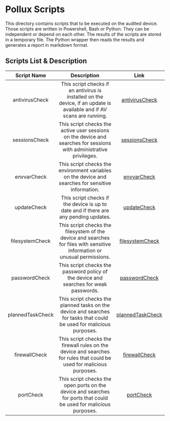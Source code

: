 # Pollux Scripts

This directory contains scripts that to be executed on the audited device. Those scripts are written in Powershell, Bash or Python. They can be independent or depend on each other. The results of the scripts are stored in a temporary file. The Python wrapper then reads the results and generates a report in markdown format.

## Scripts List & Description

|   Script Name    |                                                        Description                                                        |                      Link                      |
| :--------------: | :-----------------------------------------------------------------------------------------------------------------------: | :--------------------------------------------: |
|  antivirusCheck  |   This script checks if an antivirus is installed on the device, if an update is available and if AV scans are running.   |   [antivirusCheck](antivirusCheck/README.md)   |
|  sessionsCheck   |    This script checks the active user sessions on the device and searches for sessions with administrative privileges.    |    [sessionsCheck](sessionsCheck/README.md)    |
|   envvarCheck    |            This script checks the environment variables on the device and searches for sensitive information.             |      [envvarCheck](envvarCheck/README.md)      |
|   updateCheck    |                   This script checks if the device is up to date and if there are any pending updates.                    |      [updateCheck](updateCheck/README.md)      |
| filesystemCheck  | This script checks the filesystem of the device and searches for files with sensitive information or unusual permissions. |  [filesystemCheck](filesystemCheck/README.md)  |
|  passwordCheck   |                   This script checks the password policy of the device and searches for weak passwords.                   |    [passwordCheck](passwordCheck/README.md)    |
| plannedTaskCheck |   This script checks the planned tasks on the device and searches for tasks that could be used for malicious purposes.    | [plannedTaskCheck](plannedTaskCheck/README.md) |
|  firewallCheck   |   This script checks the firewall rules on the device and searches for rules that could be used for malicious purposes.   |    [firewallCheck](firewallCheck/README.md)    |
|    portCheck     |     This script checks the open ports on the device and searches for ports that could be used for malicious purposes.     |        [portCheck](portCheck/README.md)        |
